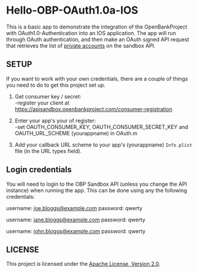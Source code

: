 Hello-OBP-OAuth1.0a-IOS
========================

This is a basic app to demonstrate the integration of the OpenBankProject with OAuth1.0-Authentication into an IOS application. The app will run through OAuth authentication, and then make an OAuth signed API request that retrieves the list of [private accounts](https://github.com/OpenBankProject/OBP-API/wiki/REST-API-V1.2#accounts-private) on the sandbox API. 

## SETUP

If you want to work with your own credentials, there are a couple of things you need to do to get this project set up.

1. Get consumer key / secret:  
-register your client at  https://apisandbox.openbankproject.com/consumer-registration

2. Enter your app's your of register:  
-set OAUTH_CONSUMER_KEY, OAUTH_CONSUMER_SECRET_KEY and OAUTH_URL_SCHEME (yourappname) in OAuth.m

3. Add your callback URL scheme to your app's (yourappname) `Info.plist` file (in the URL types field).

## Login credentials

You will need to login to the OBP Sandbox API (unless you change the API instance) when running the app. This can be done using any the following credentials:

username: joe.bloggs@example.com
password: qwerty

username: jane.bloggs@example.com
password: qwerty

username: john.bloggs@example.com
password: qwerty

## LICENSE

This project is licensed under the [Apache License, Version 2.0](http://www.apache.org/licenses/LICENSE-2.0.html).
